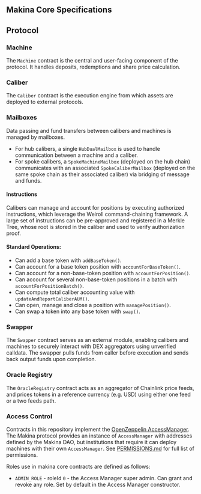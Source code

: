 ## Makina Core Specifications

## Protocol

### Machine

The `Machine` contract is the central and user-facing component of the protocol. It handles deposits, redemptions and share price calculation.

### Caliber

The `Caliber` contract is the execution engine from which assets are deployed to external protocols.

### Mailboxes

Data passing and fund transfers between calibers and machines is managed by mailboxes.

- For hub calibers, a single `HubDualMailbox` is used to handle communication between a machine and a caliber.
- For spoke calibers, a `SpokeMachineMailbox` (deployed on the hub chain) communicates with an associated `SpokeCaliberMailbox` (deployed on the same spoke chain as their associated caliber) via bridging of message and funds.

#### Instructions

Calibers can manage and account for positions by executing authorized instructions, which leverage the Weiroll command-chaining framework. A large set of instructions can be pre-approved and registered in a Merkle Tree, whose root is stored in the caliber and used to verify authorization proof.

#### Standard Operations:

- Can add a base token with `addBaseToken()`.
- Can account for a base token position with `accountForBaseToken()`.
- Can account for a non-base-token position with `accountForPosition()`.
- Can account for several non-base-token positions in a batch with `accountForPositionBatch()`.
- Can compute total caliber accounting value with `updateAndReportCaliberAUM()`.
- Can open, manage and close a position with `managePosition()`.
- Can swap a token into any base token with `swap()`.

### Swapper

The `Swapper` contract serves as an external module, enabling calibers and machines to securely interact with DEX aggregators using unverified calldata. The swapper pulls funds from caller before execution and sends back output funds upon completion.

### Oracle Registry

The `OracleRegistry` contract acts as an aggregator of Chainlink price feeds, and prices tokens in a reference currency (e.g. USD) using either one feed or a two feeds path.

### Access Control

Contracts in this repository implement the [OpenZeppelin AccessManager](https://docs.openzeppelin.com/contracts/5.x/api/access#accessmanager). The Makina protocol provides an instance of `AccessManager` with addresses defined by the Makina DAO, but institutions that require it can deploy machines with their own `AccessManager`. See [PERMISSIONS.md](https://github.com/makinaHQ/makina-core/blob/main/PERMISSIONS.md) for full list of permissions.

Roles use in makina core contracts are defined as follows:

- `ADMIN_ROLE` - roleId `0` - the Access Manager super admin. Can grant and revoke any role. Set by default in the Access Manager constructor.
